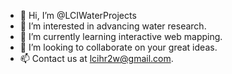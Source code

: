 - 👋 Hi, I’m @LCIWaterProjects
- 👀 I’m interested in advancing water research. 
- 🌱 I’m currently learning interactive web mapping.
- 💞️ I’m looking to collaborate on your great ideas.
- 📫 Contact us at lcihr2w@gmail.com.

<!---
LCIWaterProjects/LCIWaterProjects is a ✨ special ✨ repository because its `README.md` (this file) appears on your GitHub profile.
You can click the Preview link to take a look at your changes.
--->
